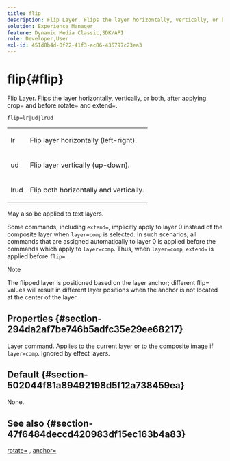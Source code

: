 ```yaml
---
title: flip
description: Flip Layer. Flips the layer horizontally, vertically, or both, after applying crop= and before rotate= and extend=.
solution: Experience Manager
feature: Dynamic Media Classic,SDK/API
role: Developer,User
exl-id: 451d8b4d-0f22-41f3-ac86-435797c23ea3
---
```

# flip{#flip}

Flip Layer. Flips the layer horizontally, vertically, or both, after applying crop= and before rotate= and extend=.

 `flip=lr|ud|lrud`

<table id="simpletable_072CA0E24B7146D48AEFD70E51E849C2"> 
 <tr class="strow"> 
  <td class="stentry"> <p> <span class="codeph"> lr </span> </p> </td> 
  <td class="stentry"> <p>Flip layer horizontally (left-right). </p> </td> 
 </tr> 
 <tr class="strow"> 
  <td class="stentry"> <p> <span class="codeph"> ud </span> </p> </td> 
  <td class="stentry"> <p>Flip layer vertically (up-down). </p> </td> 
 </tr> 
 <tr class="strow"> 
  <td class="stentry"> <p> <span class="codeph"> lrud </span> </p> </td> 
  <td class="stentry"> <p>Flip both horizontally and vertically. </p> </td> 
 </tr> 
</table>

May also be applied to text layers.

Some commands, including `extend=`, implicitly apply to layer 0 instead of the composite layer when `layer=comp` is selected. In such scenarios, all commands that are assigned automatically to layer 0 is applied before the commands which apply to `layer=comp`. Thus, when `layer=comp`, `extend=` is applied before `flip=`.

>[!NOTE]
>
>The flipped layer is positioned based on the layer anchor; different flip= values will result in different layer positions when the anchor is not located at the center of the layer.

## Properties {#section-294da2af7be746b5adfc35e29ee68217}

Layer command. Applies to the current layer or to the composite image if `layer=comp`. Ignored by effect layers.

## Default {#section-502044f81a89492198d5f12a738459ea}

None.

## See also {#section-47f6484deccd420983df15ec163b4a83}

[rotate=](../../../../../is-api/http-ref/image-serving-api-ref/c-http-protocol-reference/c-command-reference/r-rotate.md#reference-12abb086635546ec9ec2e1a793dc1096) , [anchor=](../../../../../is-api/http-ref/image-serving-api-ref/c-http-protocol-reference/c-command-reference/r-anchor.md#reference-6661e548ab284b82828d8d94c8ddeb7c)
